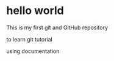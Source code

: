 # hello world

This is my first git and GitHub repository

to learn git tutorial

using documentation
